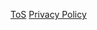 [ToS](https://github.com/Jminding/ToS-PrivacyPolicy-For-MSHangout/blob/main/ToS.md)
[Privacy Policy](https://github.com/Jminding/ToS-PrivacyPolicy-For-MSHangout/blob/main/Privacy%20Policy.md)
